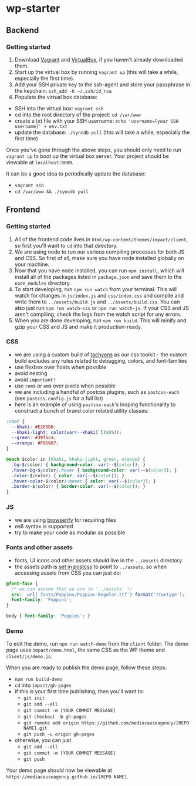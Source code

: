 # wp-starter

## Backend

### Getting started

1. Download [Vagrant](https://www.vagrantup.com/docs/installation/) and [VirtualBox](https://www.vagrantup.com/docs/installation/), if you haven't already downloaded them.
2. Start up the virtual box by running `vagrant up` (this will take a while, especially the first time).
3. Add your SSH private key to the ssh-agent and store your passphrase in the keychain: `ssh_add -K ~/.ssh/id_rsa`
4. Populate the virtual box database:
  - SSH into the virtual box: `vagrant ssh`
  - cd into the root directory of the project: `cd /var/www`
  - create a txt file with your SSH username: `echo 'username=[your SSH username]' > env.txt`
  - update the database: `./syncdb pull` (this will take a while, especially the first time)

Once you've gone through the above steps, you should only need to run `vagrant up` to boot up the virtual box server. Your project should be viewable at `localhost:8080`.

It can be a good idea to periodically update the database: 
- `vagrant ssh`
- `cd /var/www && ./syncdb pull`


## Frontend

### Getting started

1. All of the frontend code lives in `html/wp-content/themes/impact/client`, so first you'll want to `cd` into that directory.
2. We are using node to run our various compiling processes for both JS and CSS. So first of all, make sure you have node installed globally on your machine.
3. Now that you have node installed, you can run `npm install`, which will install all of the packages listed in `package.json` and save them to the `node_modules` directory.
4. To start developing, run `npm run watch` from your terminal. This will watch for changes in `js/index.js` and `css/index.css` and compile and write them to `../assets/build.js` and `../assets/build.css`. You can also just run `npm run watch-css` or `npm run watch-js`. If your CSS and JS aren't compiling, check the logs from the watch script for any errors.
5. When you are done developing, run `npm run build`. This will minify and gzip your CSS and JS and make it production-ready.

### CSS
- we are using a custom build of [tachyons](http://tachyons.io/) as our css toolkit - the custom build excludes any rules related to debugging, colors, and font-families
- use flexbox over floats when possible
- avoid nesting
- avoid `important!`
- use `rem`s or `em`s over pixels when possible
- we are including a handful of postcss plugins, such as `postcss-each` (see `postcss.config.js` for a full list)
- here is an example of using `postcss-each`'s looping functionality to construct a bunch of brand color related utility classes:

```css
:root {
  --khaki: #E2E5D0; 
  --khaki-light: color(var(--khaki) l(80%));
  --green: #39f5ca;
  --orange: #F95607;
}

@each $color in (khaki, khaki-light, green, orange) {
  .bg-$(color) { background-color: var(--$(color)); }
  .hover-bg-$(color):hover { background-color: var(--$(color)); }
  .color-$(color) { color: var(--$(color)); }
  .hover-color-$(color):hover { color: var(--$(color)); }
  .border-$(color) { border-color: var(--$(color)); }
}
```

### JS
- we are using [browserify](https://github.com/browserify/browserify#usage) for requiring files
- es6 syntax is supported
- try to make your code as modular as possible

### Fonts and other assets
- fonts, UI icons and other assets should live in the `../assets` directory
- the assets path is [set in postcss](https://github.com/Mediacauseagency/wp-starter/blob/master/html/wp-content/themes/impact/client/postcss.config.js) to point to `../assets`, so when accessing assets from CSS you can just do:

```css
@font-face {
  /* we can assume that we are in '../assets' */
  src:  url('fonts/Poppins/Poppins-Regular.ttf') format('truetype');
  font-family: 'Poppins';
}

body { font-family: 'Poppins'; }
```

### Demo
To edit the demo, run `npm run watch-demo` from the `client` folder.
The demo page uses `impact/demo.html`, the same CSS as the WP theme and `client/js/demo.js`.

When you are ready to publish the demo page, follow these steps:
- `npm run build-demo`
- `cd` into `impact/gh-pages`
- if this is your first time publishing, then you'll want to:
  - `git init`
  - `git add --all`
  - `git commit -m [YOUR COMMIT MESSAGE]`
  - `git checkout -b gh-pages`
  - `git remote add origin https://github.com/mediacauseagency/[REPO NAME].git`
  - `git push -u origin gh-pages`
- otherwise, you can just
  - `git add --all`
  - `git commit -m [YOUR COMMIT MESSAGE]`
  - `git push`

Your demo page should now be viewable at `https://mediacauseagency.github.io/[REPO NAME]`.







